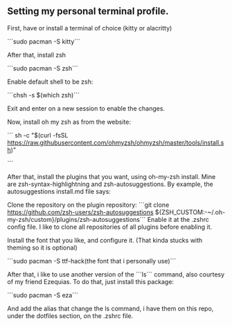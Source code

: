 ## Setting my personal terminal profile. 

First, have or install a terminal of choice (kitty or alacritty)

´´´sudo pacman -S kitty´´´

After that, install zsh

´´´sudo pacman -S zsh´´´

Enable default shell to be zsh:

´´´chsh -s $(which zsh)´´´

Exit and enter on a new session to enable the changes.

Now, install oh my zsh as from the website: 

´´´
sh -c "$(curl -fsSL https://raw.githubusercontent.com/ohmyzsh/ohmyzsh/master/tools/install.sh)"

´´´

After that, install the plugins that you want, using oh-my-zsh install. Mine are zsh-syntax-highlightning and zsh-autosuggestions. 
By example, the autosuggestions install.md file says: 

Clone the repository on the plugin repository: 
´´´git clone https://github.com/zsh-users/zsh-autosuggestions ${ZSH_CUSTOM:-~/.oh-my-zsh/custom}/plugins/zsh-autosuggestions´´´
Enable it at the .zshrc config file. I like to clone all repositories of all plugins before enabling it. 

Install the font that you like, and configure it. (That kinda stucks with theming so it is optional)

´´´sudo pacman -S ttf-hack(the font that i personally use)´´´


After that, i like to use another version of the ´´´ls´´´ command, also courtesy of my friend Ezequias. 
To do that, just install this package: 

´´´sudo pacman -S eza´´´

And add the alias that change the ls command, i have them on this repo, under the dotfiles section, on the .zshrc file.





